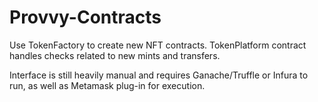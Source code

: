 # Provvy-Contracts
Use TokenFactory to create new NFT contracts. TokenPlatform contract handles checks related to new mints and transfers.

Interface is still heavily manual and requires Ganache/Truffle or Infura to run, as well as Metamask plug-in for execution.
